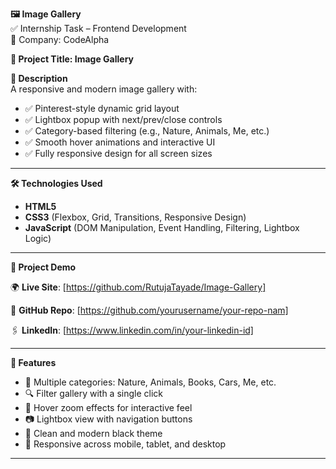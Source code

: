 **🖼️ Image Gallery**  
✅ Internship Task – Frontend Development  
🏢 Company: CodeAlpha  

**📄 Project Title: Image Gallery**  

**🔹 Description**  
A responsive and modern image gallery with:

- ✅ Pinterest-style dynamic grid layout
- ✅ Lightbox popup with next/prev/close controls
- ✅ Category-based filtering (e.g., Nature, Animals, Me, etc.)
- ✅ Smooth hover animations and interactive UI
- ✅ Fully responsive design for all screen sizes

---

**🛠 Technologies Used**  

- **HTML5**  
- **CSS3** (Flexbox, Grid, Transitions, Responsive Design)  
- **JavaScript** (DOM Manipulation, Event Handling, Filtering, Lightbox Logic)

---

**🔗 Project Demo**  

🌍 **Live Site**: [https://github.com/RutujaTayade/Image-Gallery]

📂 **GitHub Repo**: [https://github.com/yourusername/your-repo-nam]

🖇 **LinkedIn**: [https://www.linkedin.com/in/your-linkedin-id]

---

**📸 Features**  

- 📁 Multiple categories: Nature, Animals, Books, Cars, Me, etc.  
- 🔍 Filter gallery with a single click  
- 🌠 Hover zoom effects for interactive feel  
- 📷 Lightbox view with navigation buttons  
- 🖤 Clean and modern black theme  
- 📱 Responsive across mobile, tablet, and desktop  

---


